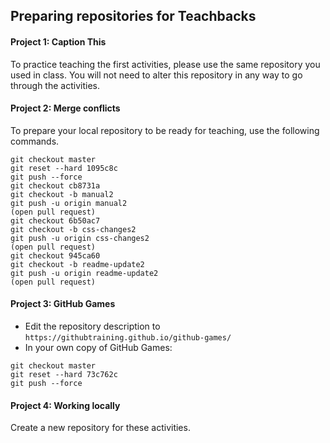 ## Preparing repositories for Teachbacks

#### Project 1: Caption This
To practice teaching the first activities, please use the same repository you used in class. You will not need to alter this repository in any way to go through the activities.

#### Project 2: Merge conflicts
To prepare your local repository to be ready for teaching, use the following commands.

```
git checkout master
git reset --hard 1095c8c
git push --force
git checkout cb8731a
git checkout -b manual2
git push -u origin manual2
(open pull request)
git checkout 6b50ac7
git checkout -b css-changes2
git push -u origin css-changes2
(open pull request)
git checkout 945ca60
git checkout -b readme-update2
git push -u origin readme-update2
(open pull request)
```

#### Project 3: GitHub Games
- Edit the repository description to `https://githubtraining.github.io/github-games/`
- In your own copy of GitHub Games:
```
git checkout master
git reset --hard 73c762c
git push --force
```

#### Project 4: Working locally
Create a new repository for these activities.
